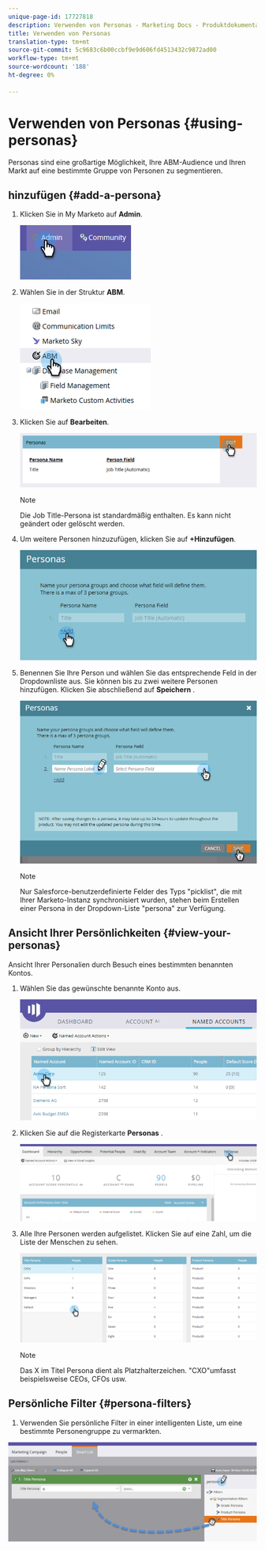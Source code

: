 ```yaml
---
unique-page-id: 17727818
description: Verwenden von Personas - Marketing Docs - Produktdokumentation
title: Verwenden von Personas
translation-type: tm+mt
source-git-commit: 5c9683c6b00ccbf9e9d606fd4513432c9872ad00
workflow-type: tm+mt
source-wordcount: '188'
ht-degree: 0%

---
```



# Verwenden von Personas {#using-personas}

Personas sind eine großartige Möglichkeit, Ihre ABM-Audience und Ihren Markt auf eine bestimmte Gruppe von Personen zu segmentieren.

## hinzufügen {#add-a-persona}

1. Klicken Sie in My Marketo auf **Admin**.

   ![](assets/one.png)

1. Wählen Sie in der Struktur **ABM**.

   ![](assets/two.png)

1. Klicken Sie auf **Bearbeiten**.

   ![](assets/three.png)

   >[!NOTE]
   >
   >Die Job Title-Persona ist standardmäßig enthalten. Es kann nicht geändert oder gelöscht werden.

1. Um weitere Personen hinzuzufügen, klicken Sie auf **+Hinzufügen**.

   ![](assets/four.png)

1. Benennen Sie Ihre Person und wählen Sie das entsprechende Feld in der Dropdownliste aus. Sie können bis zu zwei weitere Personen hinzufügen. Klicken Sie abschließend auf **Speichern** .

   ![](assets/five.png)

   >[!NOTE]
   >
   >Nur Salesforce-benutzerdefinierte Felder des Typs &quot;picklist&quot;, die mit Ihrer Marketo-Instanz synchronisiert wurden, stehen beim Erstellen einer Persona in der Dropdown-Liste &quot;persona&quot; zur Verfügung.

## Ansicht Ihrer Persönlichkeiten {#view-your-personas}

Ansicht Ihrer Personalien durch Besuch eines bestimmten benannten Kontos.

1. Wählen Sie das gewünschte benannte Konto aus.

   ![](assets/one-a.png)

1. Klicken Sie auf die Registerkarte **Personas** .

   ![](assets/two-a.png)

1. Alle Ihre Personen werden aufgelistet. Klicken Sie auf eine Zahl, um die Liste der Menschen zu sehen.

   ![](assets/three-a.png)

   >[!NOTE]
   >
   >Das X im Titel Persona dient als Platzhalterzeichen. &quot;CXO&quot;umfasst beispielsweise CEOs, CFOs usw.

## Persönliche Filter {#persona-filters}

1. Verwenden Sie persönliche Filter in einer intelligenten Liste, um eine bestimmte Personengruppe zu vermarkten.

![](assets/one-b.png)

